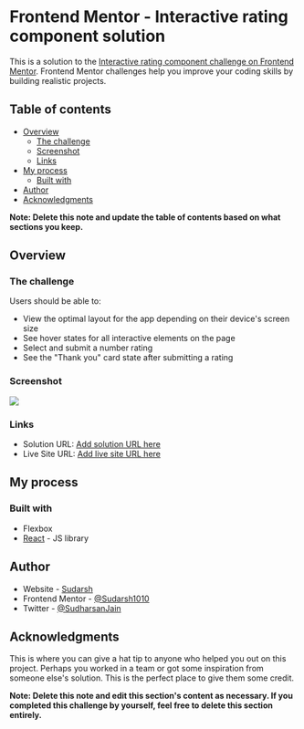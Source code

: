# Frontend Mentor - Interactive rating component solution

This is a solution to the [Interactive rating component challenge on Frontend Mentor](https://www.frontendmentor.io/challenges/interactive-rating-component-koxpeBUmI). Frontend Mentor challenges help you improve your coding skills by building realistic projects. 

## Table of contents

- [Overview](#overview)
  - [The challenge](#the-challenge)
  - [Screenshot](#screenshot)
  - [Links](#links)
- [My process](#my-process)
  - [Built with](#built-with)
- [Author](#author)
- [Acknowledgments](#acknowledgments)

**Note: Delete this note and update the table of contents based on what sections you keep.**

## Overview

### The challenge

Users should be able to:

- View the optimal layout for the app depending on their device's screen size
- See hover states for all interactive elements on the page
- Select and submit a number rating
- See the "Thank you" card state after submitting a rating

### Screenshot

![](./screenshot.jpg)

### Links

- Solution URL: [Add solution URL here](https://github.com/Sudarsh1010/rating-component)
- Live Site URL: [Add live site URL here](https://sudarsh1010.github.io/rating-component/)

## My process

### Built with

- Flexbox
- [React](https://reactjs.org/) - JS library

## Author

- Website - [Sudarsh](https://sudarsh-portfolio.netlify.app/)
- Frontend Mentor - [@Sudarsh1010](https://www.frontendmentor.io/profile/Sudarsh1010)
- Twitter - [@SudharsanJain](https://www.twitter.com/SudharsanJain)

## Acknowledgments

This is where you can give a hat tip to anyone who helped you out on this project. Perhaps you worked in a team or got some inspiration from someone else's solution. This is the perfect place to give them some credit.

**Note: Delete this note and edit this section's content as necessary. If you completed this challenge by yourself, feel free to delete this section entirely.**



